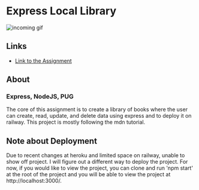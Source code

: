 # Express Local Library
![incoming gif]()
## Links
- [Link to the Assignment](https://www.theodinproject.com/lessons/nodejs-express-105-forms-and-deployment)

## About
### Express, NodeJS, PUG

The core of this assignment is to create a library of books where the user can create, read, update, and delete data using express and to deploy it on railway. This project is mostly following the mdn tutorial.

## Note about Deployment

Due to recent changes at heroku and limited space on railway, unable to show off project. I will figure out a different way to deploy the project.
For now, if you would like to view the project, you can clone and run 'npm start' at the root of the project and you will be able to view the project
at http://localhost:3000/.
